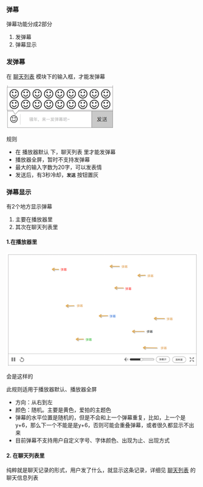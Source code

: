 ### 弹幕
弹幕功能分成2部分

1. 发弹幕
2. 弹幕显示

### 发弹幕
在 [聊天列表](chatlist.md) 模块下的输入框，才能发弹幕

![发弹幕](img/face.png)

规则

* 在 播放器默认 下，聊天列表 里才能发弹幕
* 播放器全屏，暂时不支持发弹幕
* 最大的输入字数为20字，可以发表情
* 发送后，有3秒冷却，**`发送`** 按钮置灰


### 弹幕显示
有2个地方显示弹幕

1. 主要在播放器里
2. 其次在聊天列表里

#### 1.在播放器里
![飘过的弹幕](img/danmaku.png)

会是这样的

此规则适用于播放器默认、播放器全屏

* 方向：从右到左
* 颜色：随机。主要是黄色，爱拍的主题色
* 弹幕的水平位置是随机的，但是不会和上一个弹幕重复，比如，上一个是 y+6，那么下一个不能是是y+6，否则可能会重叠弹幕，或者很久都显示不出来
* 目前弹幕不支持用户自定义字号、字体颜色、出现为止、出现方式


#### 2. 在聊天列表里
纯粹就是聊天记录的形式，用户发了什么，就显示这条记录，详细见 [聊天列表](chatlist.md) 的聊天信息列表
